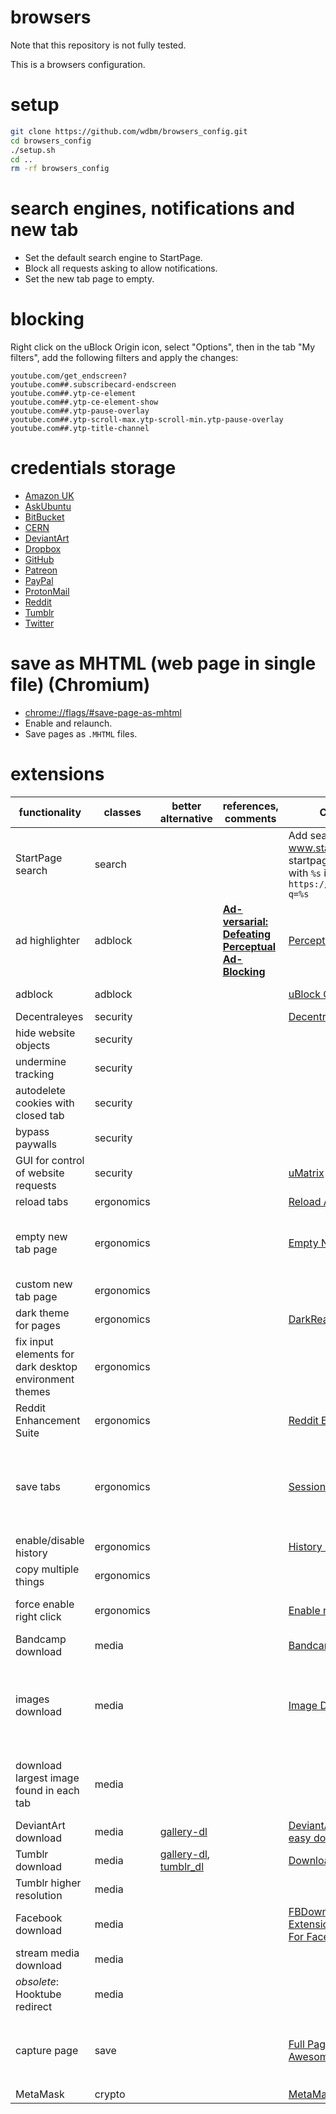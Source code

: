 # browsers

Note that this repository is not fully tested.

This is a browsers configuration.

# setup

```Bash
git clone https://github.com/wdbm/browsers_config.git
cd browsers_config
./setup.sh
cd ..
rm -rf browsers_config
```

# search engines, notifications and new tab

- Set the default search engine to StartPage.
- Block all requests asking to allow notifications.
- Set the new tab page to empty.

# blocking

Right click on the uBlock Origin icon, select "Options", then in the tab "My filters", add the following filters and apply the changes:

```
youtube.com/get_endscreen?
youtube.com##.subscribecard-endscreen
youtube.com##.ytp-ce-element
youtube.com##.ytp-ce-element-show
youtube.com##.ytp-pause-overlay
youtube.com##.ytp-scroll-max.ytp-scroll-min.ytp-pause-overlay
youtube.com##.ytp-title-channel
```

# credentials storage

- [Amazon UK](https://www.amazon.co.uk/)
- [AskUbuntu](https://askubuntu.com)
- [BitBucket](https://bitbucket.org/)
- [CERN](https://login.cern.ch)
- [DeviantArt](https://www.deviantart.com/)
- [Dropbox](https://www.dropbox.com)
- [GitHub](https://www.github.com)
- [Patreon](https://www.patreon.com/)
- [PayPal](https://www.paypal.com)
- [ProtonMail](https://protonmail.com/)
- [Reddit](https://www.reddit.com)
- [Tumblr](https://www.tumblr.com/)
- [Twitter](https://www.twitter.com)

# save as MHTML (web page in single file) (Chromium)

- <chrome://flags/#save-page-as-mhtml>
- Enable and relaunch.
- Save pages as `.MHTML` files.

# extensions

|**functionality**                                     |**classes**|**better alternative**                                                                          |**references, comments**                                                                  |**Chromium extension**                                                                                                                                                                                                                                                            |**Firefox extension**                                                                                                                                                                                                           |
|------------------------------------------------------|-----------|------------------------------------------------------------------------------------------------|------------------------------------------------------------------------------------------|----------------------------------------------------------------------------------------------------------------------------------------------------------------------------------------------------------------------------------------------------------------------------------|--------------------------------------------------------------------------------------------------------------------------------------------------------------------------------------------------------------------------------|
|StartPage search                                      |search     |                                                                                                |                                                                                          |Add search engine: www.startpage.com, keyword: startpage, search engine: URL with `%s` in place of query: `https://startpage.com/do/search?q=%s`                                                                                                                                  |[Startpage HTTPS Privacy Search Engine](https://addons.mozilla.org/en-US/firefox/addon/startpage-https-privacy-search)                                                                                                          |
|ad highlighter                                        |adblock    |                                                                                                |[**Ad-versarial: Defeating Perceptual Ad-Blocking**](https://arxiv.org/pdf/1811.03194.pdf)|[Perceptual Ad Highlighter](https://chrome.google.com/webstore/detail/perceptual-ad-highlighter/mahgiflleahghaapkboihnbhdplhnchp)                                                                                                                                                 |                                                                                                                                                                                                                                |
|adblock                                               |adblock    |                                                                                                |                                                                                          |[uBlock Origin](https://chrome.google.com/webstore/detail/ublock-origi/cjpalhdlnbpafiamejdnhcphjbkeiagm), [AdBlock](https://chrome.google.com/webstore/detail/adblock/gighmmpiobklfepjocnamgkkbiglidom)                                                                           |[uBlock Origin](https://addons.mozilla.org/en-US/firefox/addon/ublock-origin), [AdBlock Plus](https://addons.mozilla.org/en-US/firefox/addon/adblock-plus)                                                                      |
|Decentraleyes                                         |security   |                                                                                                |                                                                                          |[Decentraleyes](https://chrome.google.com/webstore/detail/decentraleyes/ldpochfccmkkmhdbclfhpagapcfdljkj)                                                                                                                                                                         |[Decentraleyes](https://addons.mozilla.org/en-US/firefox/addon/decentraleyes)                                                                                                                                                   |
|hide website objects                                  |security   |                                                                                                |                                                                                          |                                                                                                                                                                                                                                                                                  |[Nuke Anything Enhanced](https://addons.mozilla.org/en-US/firefox/addon/nuke-anything-enhanced)                                                                                                                                 |
|undermine tracking                                    |security   |                                                                                                |                                                                                          |                                                                                                                                                                                                                                                                                  |[Privacy Possum](https://addons.mozilla.org/en-US/firefox/addon/privacy-possum/)                                                                                                                                                |
|autodelete cookies with closed tab                    |security   |                                                                                                |                                                                                          |                                                                                                                                                                                                                                                                                  |[Cookie AutoDelete](https://addons.mozilla.org/en-US/firefox/addon/cookie-autodelete)                                                                                                                                           |
|bypass paywalls                                       |security   |                                                                                                |                                                                                          |                                                                                                                                                                                                                                                                                  |[Bypass Paywalls](https://addons.mozilla.org/en-US/firefox/addon/bypasspaywalls)                                                                                                                                                |
|GUI for control of website requests                   |security   |                                                                                                |                                                                                          |[uMatrix](https://chrome.google.com/webstore/detail/umatrix/ogfcmafjalglgifnmanfmnieipoejdcf)                                                                                                                                                                                     |[uMatrix](https://addons.mozilla.org/en-US/firefox/addon/umatrix/)                                                                                                                                                              |
|reload tabs                                           |ergonomics |                                                                                                |                                                                                          |[Reload All Tabs](https://chrome.google.com/webstore/detail/reload-all-tabs/midkcinmplflbiflboepnahkboeonkam)                                                                                                                                                                     |[Reload All Tabs](https://addons.mozilla.org/en-US/firefox/addon/reload-all-tabs)                                                                                                                                               |
|empty new tab page                                    |ergonomics |                                                                                                |                                                                                          |[Empty New Tab Page](https://chrome.google.com/webstore/detail/empty-new-tab-page/dpjamkmjmigaoobjbekmfgabipmfilij)                                                                                                                                                               |New Tab Preferences > disable top sites, highlights, snippets                                                                                                                                                                   |
|custom new tab page                                   |ergonomics |                                                                                                |                                                                                          |                                                                                                                                                                                                                                                                                  |[Speed Dial](https://addons.mozilla.org/en-US/firefox/addon/fvd-speed-dial)                                                                                                                                                     |
|dark theme for pages                                  |ergonomics |                                                                                                |                                                                                          |[DarkReader](https://chrome.google.com/webstore/detail/dark-reader/eimadpbcbfnmbkopoojfekhnkhdbieeh)                                                                                                                                                                              |[Dark Reader](https://addons.mozilla.org/en-US/firefox/addon/darkreader)                                                                                                                                                        |
|fix input elements for dark desktop environment themes|ergonomics |                                                                                                |                                                                                          |                                                                                                                                                                                                                                                                                  |[Text Contrast for Dark Themes](https://addons.mozilla.org/en-US/firefox/addon/text-contrast-for-dark-themes/)                                                                                                                  |
|Reddit Enhancement Suite                              |ergonomics |                                                                                                |                                                                                          |[Reddit Enhancement Suite](https://chrome.google.com/webstore/detail/reddit-enhancement-suite/kbmfpngjjgdllneeigpgjifpgocmfgmb)                                                                                                                                                   |[Reddit Enhancement Suite](https://addons.mozilla.org/en-US/firefox/addon/reddit-enhancement-suite)                                                                                                                             |
|save tabs                                             |ergonomics |                                                                                                |                                                                                          |[Session Buddy](https://chrome.google.com/webstore/detail/session-buddy/edacconmaakjimmfgnblocblbcdcpbko)                                                                                                                                                                         |[Tab Session Manager](https://addons.mozilla.org/en-US/firefox/addon/tab-session-manager/), [Session Manager](https://addons.mozilla.org/en-US/firefox/addon/session-manager) (not compatible with current version of Firefox)  |
|enable/disable history                                |ergonomics |                                                                                                |                                                                                          |[History On/Off](https://chrome.google.com/webstore/detail/history-onoff/ljbpakpmiimdmblcjjhhbfabbkmcgmdp)                                                                                                                                                                        |                                                                                                                                                                                                                                |
|copy multiple things                                  |ergonomics |                                                                                                |                                                                                          |                                                                                                                                                                                                                                                                                  |[Text MultiCopy](https://addons.mozilla.org/en-US/firefox/addon/text-multicopy/)                                                                                                                                                |
|force enable right click                              |ergonomics |                                                                                                |                                                                                          |[Enable right click](https://chrome.google.com/webstore/detail/enable-right-click/hhojmcideegachlhfgfdhailpfhgknjm)                                                                                                                                                               |[Absolute Enable Right Click & Copy ](https://addons.mozilla.org/en-US/firefox/addon/absolute-enable-right-click)                                                                                                               |
|Bandcamp download                                     |media      |                                                                                                |                                                                                          |[Bandcamp Downloader](https://chrome.google.com/webstore/detail/bandcamp-downloader/nmoobgpmablfmgchfjnhkbloaobiogeh)                                                                                                                                                             |                                                                                                                                                                                                                                |
|images download                                       |media      |                                                                                                |                                                                                          |[Image Downloader](https://chrome.google.com/webstore/detail/image-downloader/cnpniohnfphhjihaiiggeabnkjhpaldj)                                                                                                                                                                   |[Image Picker](https://addons.mozilla.org/en-US/firefox/addon/image-picker) (not compatible with current version of Firefox), [Download all Images](https://addons.mozilla.org/en-US/firefox/addon/save-all-images-webextension)|
|download largest image found in each tab              |media      |                                                                                                |                                                                                          |                                                                                                                                                                                                                                                                                  |[Tab Image Saver](https://addons.mozilla.org/en-US/firefox/addon/tab-image-saver) (preferences: tab direction: all tabs, include current tab)                                                                                   |
|DeviantArt download                                   |media      |[gallery-dl](https://github.com/mikf/gallery-dl)                                                |                                                                                          |[DeviantArt downloader](https://chrome.google.com/webstore/detail/deviantart-downloader/kdcokocnkphjbaelobcehjokdleflnmj), [DeviantArt easy download](https://chrome.google.com/webstore/detail/deviantart-easy-download/fhljkabkmnoeecgibakgnkkdmheccecg)                        |                                                                                                                                                                                                                                |
|Tumblr download                                       |media      |[gallery-dl](https://github.com/mikf/gallery-dl), [tumblr_dl](https://github.com/wdbm/tumblr_dl)|                                                                                          |[Download Tumblr raw images](https://chrome.google.com/webstore/detail/download-tumblr-raw-image/fpojonadgdgbdcliijkjibcapfbmllod)                                                                                                                                                |                                                                                                                                                                                                                                |
|Tumblr higher resolution                              |media      |                                                                                                |                                                                                          |                                                                                                                                                                                                                                                                                  |[Tumblr High Quality](https://addons.mozilla.org/en-US/firefox/addon/tumblr-high-quality)                                                                                                                                       |
|Facebook download                                     |media      |                                                                                                |                                                                                          |[FBDown Video Downloader](https://chrome.google.com/webstore/detail/fbdown-video-downloader/fhplmmllnpjjlncfjpbbpjadoeijkogc), [ExtensionVideo & GIF Downloader For Facebook](https://chrome.google.com/webstore/detail/video-gif-downloader-for/ajanondpapegkikdhmmhmoogcaajdokn)|                                                                                                                                                                                                                                |
|stream media download                                 |media      |                                                                                                |                                                                                          |                                                                                                                                                                                                                                                                                  |[Video DownloadHelper](https://addons.mozilla.org/en-US/firefox/addon/video-downloadhelper)                                                                                                                                     |
|*obsolete*: Hooktube redirect                         |media      |                                                                                                |                                                                                          |                                                                                                                                                                                                                                                                                  |[Hooktube Redirect](https://addons.mozilla.org/en-US/firefox/addon/hooktube-redirect)                                                                                                                                           |
|capture page                                          |save       |                                                                                                |                                                                                          |[Full Page Screen Capture](https://chrome.google.com/webstore/detail/full-page-screen-capture/fdpohaocaechififmbbbbbknoalclacl), [Awesome Screenshot](https://chrome.google.com/webstore/detail/awesome-screenshot-screen/nlipoenfbbikpbjkfpfillcgkoblgpmj)                       |[Firefox Screenshots](https://screenshots.firefox.com), [GCLI](https://developer.mozilla.org/en-US/docs/Tools/GCLI): `Shift` `F2`, `screenshot --fullpage 2018-05-31T1725Z.png`                                                 |
|MetaMask                                              |crypto     |                                                                                                |                                                                                          |[MetaMask](https://chrome.google.com/webstore/detail/metamask/nkbihfbeogaeaoehlefnkodbefgpgknn)                                                                                                                                                                                   |[MetaMask](https://addons.mozilla.org/en-US/firefox/addon/ether-metamask)                                                                                                                                                       |
